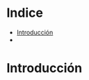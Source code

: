 <!--ts-->
# Indice
   * [Introducción](#introducción)
   * 
<!--te-->







# Introducción
















